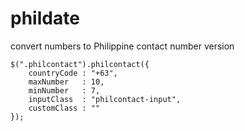 # phildate
convert numbers to Philippine contact number version 


```
$(".philcontact").philcontact({ 
    countryCode : "+63", 
    maxNumber   : 10,
    minNumber   : 7,
    inputClass  : "philcontact-input",
    customClass : ""
});
```
